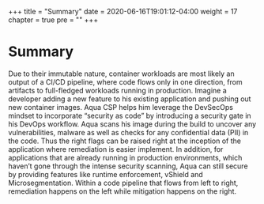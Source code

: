 +++
title = "Summary"
date = 2020-06-16T19:01:12-04:00
weight = 17
chapter = true
pre = "<b></b>"
+++

# Summary

Due to their immutable nature, container workloads are most likely an output of a CI/CD pipeline, where code flows only in one direction, from artifacts to full-fledged workloads running in production. Imagine a developer adding a new feature to his existing application and pushing out new container images. Aqua CSP helps him leverage the DevSecOps mindset to incorporate “security as code” by introducing a security gate in his DevOps workflow. Aqua scans his image during the build to uncover any vulnerabilities, malware as well as checks for any confidential data (PII) in the code. Thus the right flags can be raised right at the inception of the application where remediation is easier implement. In addition, for applications that are already running in production environments, which haven’t gone through the intense security scanning, Aqua can still secure by providing features like runtime enforcement, vShield and Microsegmentation. Within a code pipeline that flows from left to right, remediation happens on the left while mitigation happens on the right. 

